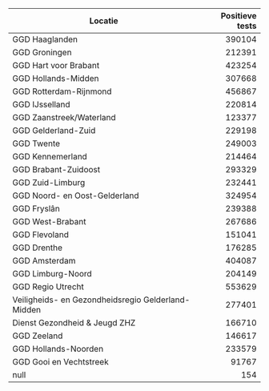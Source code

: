 | Locatie | Positieve tests |
|---------|----------------:|
| GGD Haaglanden                           | 390104 |
| GGD Groningen                            | 212391 |
| GGD Hart voor Brabant                    | 423254 |
| GGD Hollands-Midden                      | 307668 |
| GGD Rotterdam-Rijnmond                   | 456867 |
| GGD IJsselland                           | 220814 |
| GGD Zaanstreek/Waterland                 | 123377 |
| GGD Gelderland-Zuid                      | 229198 |
| GGD Twente                               | 249003 |
| GGD Kennemerland                         | 214464 |
| GGD Brabant-Zuidoost                     | 293329 |
| GGD Zuid-Limburg                         | 232441 |
| GGD Noord- en Oost-Gelderland            | 324954 |
| GGD Fryslân                              | 239388 |
| GGD West-Brabant                         | 267686 |
| GGD Flevoland                            | 151041 |
| GGD Drenthe                              | 176285 |
| GGD Amsterdam                            | 404087 |
| GGD Limburg-Noord                        | 204149 |
| GGD Regio Utrecht                        | 553629 |
| Veiligheids- en Gezondheidsregio Gelderland-Midden | 277401 |
| Dienst Gezondheid & Jeugd ZHZ            | 166710 |
| GGD Zeeland                              | 146617 |
| GGD Hollands-Noorden                     | 233579 |
| GGD Gooi en Vechtstreek                  | 91767 |
| null                                     |   154 |
